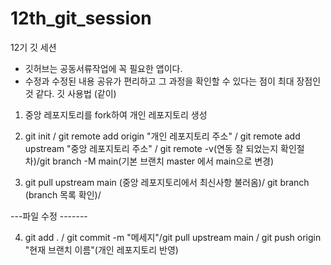 # 12th_git_session
12기 깃 세션



- 깃허브는 공동서류작업에 꼭 필요한 앱이다.
- 수정과 수정된 내용 공유가 편리하고 그 과정을 확인할 수 있다는 점이 최대 장점인 것 같다. 
 깃 사용법 (같이)

 1. 중앙 레포지토리를 fork하여 개인 레포지토리 생성

 2. git init / git remote add origin "개인 레포지토리 주소" / git remote add upstream "중앙 레포지토리 주소" / git remote -v(연동 잘 되었는지 확인절차)/git branch -M main(기본 브랜치 master 에서 main으로 변경)

 3. git pull upstream main (중앙 레포지토리에서 최신사항 불러옴)/ git branch (branch 목록 확인)/ 
 
 ---파일 수정 -------

 4. git add . / git commit -m "메세지"/git pull upstream main / git push origin "현재 브랜치 이름"(개인 레포지토리 반영)